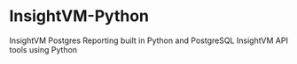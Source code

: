 # InsightVM-Python

InsightVM Postgres Reporting built in Python and PostgreSQL
InsightVM API tools using Python
